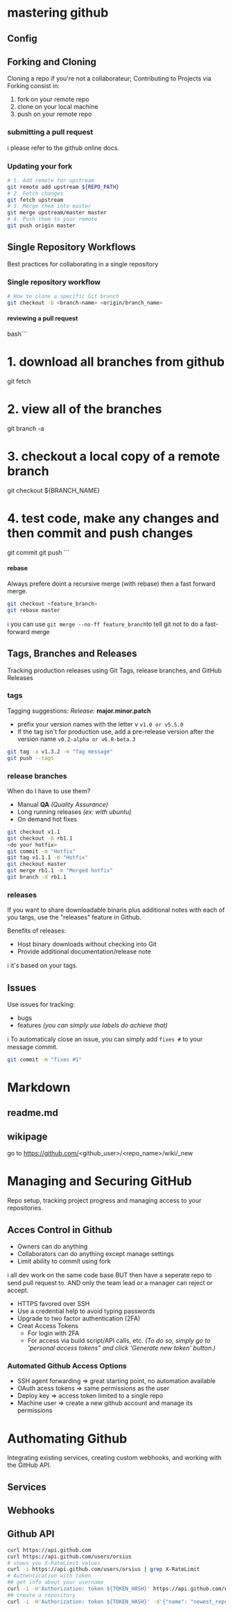 # mastering github
## Config
## Forking and Cloning
Cloning a repo if you're not a collaborateur; 
Contributing to Projects via Forking consist in:
1. fork on your remote repo
2. clone on your local machine
3. push on your remote repo

### submitting a pull request
:information_source: please refer to the github online docs.

### Updating your fork
```bash
# 1. Add remote for upstream
git remote add upstream ${REPO_PATH}
# 2. Fetch changes
git fetch upstream
# 3. Merge them into master
git merge upstream/master master
# 4. Push them to your remote
git push origin master

```

## Single Repository Workflows
Best practices for collaborating in a single repository
### Single repository workflow

```bash
# How to clone a specific Git branch
git checkout -b <branch-name> <origin/branch_name>
```

#### reviewing a pull request
bash```
# 1. download all branches from github
git fetch
# 2. view all of the branches
git branch -a
# 3. checkout a local copy of a remote branch
git checkout ${BRANCH_NAME}
# 4. test code, make any changes and then commit and push changes
<make edits>
git commit 
git push
```

#### rebase
Always prefere doint a recursive merge (with rebase) then a fast forward merge.

```bash
git checkout <feature_branch>
git rebase master
```
:information_source: you can use `git merge --no-ff feature_branch`to tell git not to do a fast-forward merge

## Tags, Branches and Releases
Tracking production releases using Git Tags, release branches, and GitHub Releases

### tags
Tagging suggestions: *Release:* __major.minor.patch__
* prefix your version names with the letter v
`v1.0 or v5.5.0`
* If the tag isn't for production use, add a pre-release version after the version name
`v0.2-alpha or v6.0-beta.3`

```bash
git tag -a v1.3.2 -m "Tag message"
git push --tags
```

### release branches
When do I have to use them?
* Manual __QA__ *(Quality Assurance)*
* Long running releases *(ex: with ubuntu)*
* On demand hot fixes

```bash
git checkout v1.1
git checkout -b rb1.1
<do your hotfix>
git commit -m "Hotfix"
git tag v1.1.1 -m "Hotfix"
git checkout master
git merge rb1.1 -m "Merged hotfix"
git branch -d rb1.1
```

### releases
If you want to share downloadable binaris plus additional notes with each of you targs, use the "releases" feature in Github.

Benefits of releases:
* Host binary downloads without checking into Git
* Provide additional documentation/release note

:information_source: it's based on your tags.


## Issues
Use issues for tracking:
* bugs
* features
*(you can simply use labels do achieve that)*

:information_source: To automaticaly close an issue, you can simply add `fixes #` to your message commit.

```bash
git commit -m "fixes #1"
```

# Markdown 
## readme.md
## wikipage
go to https://github.com/<github_user>/<repo_name>/wiki/_new

# Managing and Securing GitHub
Repo setup, tracking project progress and managing access to your repositories.

## Acces Control in Github
* Owners can do anything
* Collaborators can do anything except manage settings
* Limit ability to commit using fork

:information_source: all dev work on the same code base BUT then have a seperate repo to send pull request to. AND only the team lead or a manager can reject or accept.

* HTTPS favored over SSH
* Use a credential help to avoid typing passwords
* Upgrade to two factor authentication (2FA)
* Creat Access Tokens
	* For login with 2FA
	* For access via build script/API calls, etc.
*(To do so, simply go to 'personal access tokens" and click 'Generate new token' button.)*

### Automated Github Access Options
* SSH agent forwarding => great starting point, no automation available
* OAuth acess tokens => same permissions as the user
* Deploy key => access token limited to a single repo
* Machine user => create a new github account and manage its permissions


# Authomating Github
Integrating existing services, creating custom webhooks, and working with the GitHub API.

## Services
## Webhooks

## Github API
```bash
curl https://api.github.com
curl https://api.github.com/users/orsius
# shows you X-RateLimit values
curl -i https://api.github.com/users/orsius | grep X-RateLimit
# Authentication with token
## get info about your username
curl -i -H'Authorization: token ${TOKEN_HASH}' https://api.github.com/user
## create a repository
curl -i -H'Authorization: token ${TOKEN_HASH}' -d'{"name": "newest_repo"}' https://api.github.com/user/repos

```



